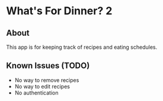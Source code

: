 # What's For Dinner? 2
## About
This app is for keeping track of recipes and eating schedules.

## Known Issues (TODO)
- No way to remove recipes
- No way to edit recipes
- No authentication